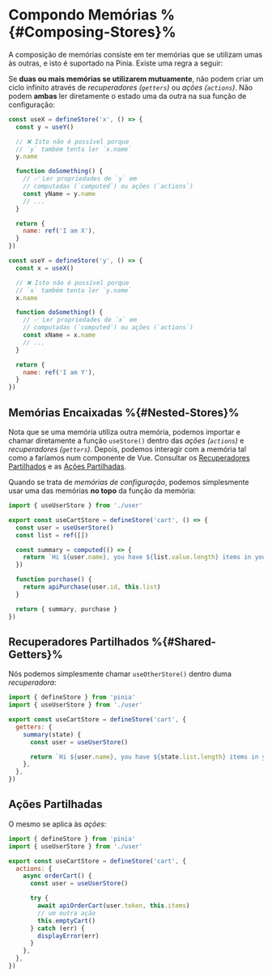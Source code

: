 # Compondo Memórias %{#Composing-Stores}%

A composição de memórias consiste em ter memórias que se utilizam umas às outras, e isto é suportado na Pinia. Existe uma regra a seguir:

Se **duas ou mais memórias se utilizarem mutuamente**, não podem criar um ciclo infinito através de _recuperadores (`getters`)_ ou _ações (`actions`)_. Não podem **ambas** ler diretamente o estado uma da outra na sua função de configuração:

```js
const useX = defineStore('x', () => {
  const y = useY()

  // ❌ Isto não é possível porque
  // `y` também tenta ler `x.name`
  y.name

  function doSomething() {
    // ✅ Ler propriedades de `y` em
    // computadas (`computed`) ou ações (`actions`)
    const yName = y.name
    // ...
  }

  return {
    name: ref('I am X'),
  }
})

const useY = defineStore('y', () => {
  const x = useX()

  // ❌ Isto não é possível porque
  // `x` também tenta ler `y.name`
  x.name

  function doSomething() {
    // ✅ Ler propriedades de `x` em
    // computadas (`computed`) ou ações (`actions`)
    const xName = x.name
    // ...
  }

  return {
    name: ref('I am Y'),
  }
})
```

## Memórias Encaixadas %{#Nested-Stores}%

Nota que se uma memória utiliza outra memória, podemos importar e chamar diretamente a função `useStore()` dentro das _ações (`actions`)_ e _recuperadores (`getters`)_. Depois, podemos interagir com a memória tal como a faríamos num componente de Vue. Consultar os [Recuperadores Partilhados](#Shared-Getters) e as [Ações Partilhadas](#Shared-Actions).

Quando se trata de _memórias de configuração_, podemos simplesmente usar uma das memórias **no topo** da função da memória:

```ts
import { useUserStore } from './user'

export const useCartStore = defineStore('cart', () => {
  const user = useUserStore()
  const list = ref([])

  const summary = computed(() => {
    return `Hi ${user.name}, you have ${list.value.length} items in your cart. It costs ${price.value}.`
  })

  function purchase() {
    return apiPurchase(user.id, this.list)
  }

  return { summary, purchase }
})
```

## Recuperadores Partilhados %{#Shared-Getters}%

Nós podemos simplesmente chamar `useOtherStore()` dentro duma _recuperadora_:

```js
import { defineStore } from 'pinia'
import { useUserStore } from './user'

export const useCartStore = defineStore('cart', {
  getters: {
    summary(state) {
      const user = useUserStore()

      return `Hi ${user.name}, you have ${state.list.length} items in your cart. It costs ${state.price}.`
    },
  },
})
```

## Ações Partilhadas

O mesmo se aplica às _ações_:

```js
import { defineStore } from 'pinia'
import { useUserStore } from './user'

export const useCartStore = defineStore('cart', {
  actions: {
    async orderCart() {
      const user = useUserStore()

      try {
        await apiOrderCart(user.token, this.items)
        // um outra ação
        this.emptyCart()
      } catch (err) {
        displayError(err)
      }
    },
  },
})
```

